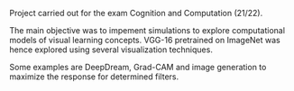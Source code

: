 Project carried out for the exam Cognition and Computation (21/22).

The main objective was to impement simulations to explore computational models of visual learning concepts.
VGG-16 pretrained on ImageNet was hence explored using several visualization techniques.

Some examples are DeepDream, Grad-CAM and image generation to maximize the response for determined filters.
